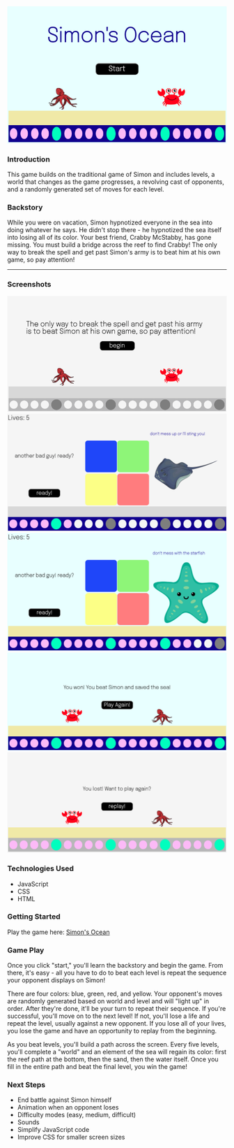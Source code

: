 ![simon start](imgs/simon_start.png)

### Introduction
This game builds on the traditional game of Simon and includes levels, a world that changes as the game progresses, a revolving cast of opponents, and a randomly generated set of moves for each level.  

### Backstory
While you were on vacation, Simon hypnotized everyone in the sea into doing whatever he says. He didn't stop there - he hypnotized the sea itself into losing all of its color. Your best friend, Crabby McStabby, has gone missing. You must build a bridge across the reef to find Crabby! The only way to break the spell and get past Simon's army is to beat him at his own game, so pay attention!

---

### Screenshots
![simon begin](imgs/simon_begin.png)
![simon reef color](imgs/simon_add_reef_color.png)
![simon getting close to end](imgs/simon_getting_close.png)
![simon win](imgs/simon_win.png)
![simon loss](imgs/simon_loss.png)

### Technologies Used
- JavaScript
- CSS
- HTML

### Getting Started
Play the game here: [Simon's Ocean](https://alliedelano.github.io/simons-ocean/)

### Game Play
Once you click "start," you'll learn the backstory and begin the game. From there, it's easy - all you have to do to beat each level is repeat the sequence your opponent displays on Simon! 

There are four colors: blue, green, red, and yellow. Your opponent's moves are randomly generated based on world and level and will "light up" in order. After they're done, it'll be your turn to repeat their sequence. If you're successful, you'll move on to the next level! If not, you'll lose a life and repeat the level, usually against a new opponent. If you lose all of your lives, you lose the game and have an opportunity to replay from the beginning. 

As you beat levels, you'll build a path across the screen. Every five levels, you'll complete a "world" and an element of the sea will regain its color: first the reef path at the bottom, then the sand, then the water itself. Once you fill in the entire path and beat the final level, you win the game! 


### Next Steps
- End battle against Simon himself
- Animation when an opponent loses
- Difficulty modes (easy, medium, difficult)
- Sounds
- Simplify JavaScript code
- Improve CSS for smaller screen sizes
